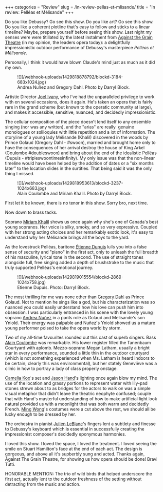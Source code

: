 +++
categories = "Review"
slug = /in-review-pellas-et-mlisande/
title = "In review: Pelléas et Mélisande"
+++

Do you like Debussy? Go see this show. Do you like art? Go see this show. Do you like a coherent plotline that's easy to follow and sticks to a linear timeline? Maybe, prepare yourself before seeing this show.
Last night my senses were were titillated by the latest instalment from [Against the Grain Theatre](http://againstthegraintheatre.com/) (in my opinion, the leaders opera today): a delightfully impressionistic outdoor performance of Debussy's masterpiece _Pelléas et Mélisande_.

Personally, I think it would have blown Claude's mind just as much as it did my own.

<figure data-type="image">
![](/webhook-uploads/1429818878792/blockd-3184-683x1024.jpg)
<figcaption> Andrea Nuñez and Gregory Dahl. Photo by Darryl Block.
</figcaption>
</figure>

Artistic Director [Joel Ivany](http://www.joelivany.com/index/welcome.html), who I've had the unparalleled privilege to work with on several occasions, does it again. He's taken an opera that is fairly rare in the grand scheme (but known to the operatic community at large), and makes it accessible, sensitive, nuanced, and decidedly impressionistic.

The cellular composition of the piece doesn't lend itself to any ensemble singing (nor was any written), and the "arias" are really  genuine monologues or soliloquies with little repetition and a lot of information. The storyline of a young lady Mélisande (Khalil) discovered in the woods by Prince Golaud (Gregory Dahl - #swoon), married and brought home only to have the consequences of her arrival destroy the house of King Arkel (Coulombe #doubleswoon) and bring about the end of the idealistic Pelléas (Dupuis - #tripleswoontimesinfinity). My only issue was that the non-linear timeline would have been helped by the addition of dates or a "six months later" to the location slides in the surtitles. That being said it was the only thing I missed.

<figure data-type="image">
![](/webhook-uploads/1429818953613/blockd-3237-1024x683.jpg)
<figcaption>Alain Coulombe and Miriam Khalil. Photo by Darryl Block.
</figcaption>
</figure>

First let it be known, there is no tenor in this show. Sorry bro, next time.

Now down to brass tacks.

Soprano [Miriam Khalil](http://www.miriamkhalil.com/Home.html) shows us once again why she's one of Canada's best young sopranos. Her voice is silky, smoky, and so very expressive. Coupled with her strong acting choices and her remarkably exotic look, it's easy to understand why her Mélisande brings all the boys to the yard.

As the lovestruck Pelléas, baritone [Étienne Dupuis](http://www.ariamanagement.com/en/nos-artistes/etienne-dupuis-w/) lulls you into a false sense of security and "piano" in the first act, only to unleash the full breadth of his masculine, lyrical tone in the second. The use of straight tones alongside full, free singing added a depth of brushstroke to the music that truly supported Pelléas's emotional journey.

<figure data-type="image">
![](/webhook-uploads/1429819015554/blockd-2869-1024x758.jpg)
<figcaption>Etienne Dupuis. Photo: Darryl Block.
</figcaption>
</figure>

The most thrilling for me was none other than [Gregory Dahl](http://www.gregorydahl.com/) as Prince Golaud. Not to mention he sings like a god, but his characterization was so nuanced you could easily understand how his love can push him into obsession. I was particularly entranced in his scene with the lovely young soprano [Andrea Nuñez](http://againstthegraintheatre.com/artists/533c48810082a28353000000) in a pants role as Golaud and Melisande's son Yniold. Their energy was palpable and Nuñez's Yniold showed us a mature young performer poised to take the opera world by storm.

Two of my all-time favourites rounded out this cast of superb singers. Bass [Alain Coulombe](http://www.alaincoulombe.com/) was remarkable. His lower register filled the Tanenbaum Courtyard with aplomb. Mezzo-soprano Megan Latham, usually a bright star in every performance, sounded a little thin in the outdoor courtyard (which is not something experienced when Ms. Latham is heard indoors to be certain, clearly this was environmental), but her stately Geneviève was a clinic in how to portray a lady of class properly onstage.

[Camelia Koo](http://www.catalysttcm.com/camelliakoo.html)'s set and [Jason Hand](http://www.jasonhandlighting.com/)'s lighting once again blow my mind. The use of the location and grassy portions to represent water with lily-pad stones strewn about to as bridges for the actors to walk on was a simple visual metaphor that didn't leave the theatric neophyte confused; couple that with Hand's masterful understanding of how to make artificial light look natural provided us with a moonlight that was both warm and decidedly French. [Ming Wong](http://www.mingwongdesign.com/)'s costumes were a cut above the rest, we should all be lucky enough to be dressed by her.

The orchestra in pianist [Julien LeBlanc](http://www.julienleblanc.com/)'s fingers lent a subtlety and finesse to Debussy's keyboard which is essential in successfully creating the impressionist composer's decidedly eponymous harmonies.

I loved this show. I loved the space, I loved the treatment. I loved seeing the smile on Stuart Hamilton's face at the end of each act. The design is gorgeous, and above all it's supberbly sung and acted. Thanks again, Against The Grain Theatre, for showing us how opera should be done! Bravi Tutti.

HONORABLE MENTION: The trio of wild birds that helped underscore the first act, actually lent to the outdoor freshness of the setting without detracting from the music and action.
